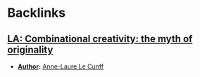 
# Backlinks
## [LA: Combinational creativity: the myth of originality](<LA: Combinational creativity: the myth of originality.md>)
- **[Author](<Author.md>):** [Anne-Laure Le Cunff](<Anne-Laure Le Cunff.md>)

